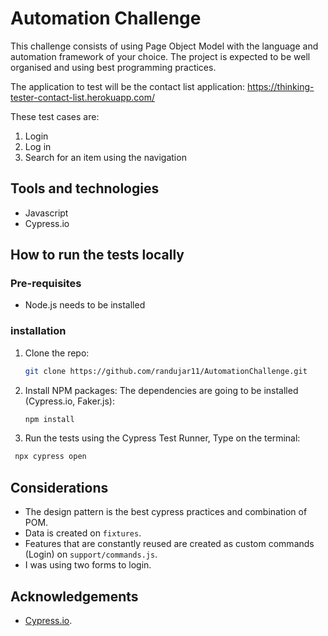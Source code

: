 # Automation Challenge

This challenge consists of using Page Object Model with the language and automation framework of your choice. The project is expected to be well organised and using best programming practices. 

The application to test will be the contact list application: https://thinking-tester-contact-list.herokuapp.com/

These test cases are:

1. Login
2. Log in
3. Search for an item using the navigation

## Tools and technologies

* Javascript
* Cypress.io

## How to run the tests locally
### Pre-requisites

* Node.js needs to be installed

### installation

1. Clone the repo:
   ```sh
   git clone https://github.com/randujar11/AutomationChallenge.git
   ```
2. Install NPM packages: The dependencies are going to be installed (Cypress.io, Faker.js):
   ```sh
   npm install
   ```
3. Run the tests using the Cypress Test Runner, Type on the terminal:
 ```sh
  npx cypress open
   ```
## Considerations
* The design pattern is the best cypress practices and combination of POM.
* Data is created on `fixtures`.
* Features that are constantly reused are created as custom commands (Login) on `support/commands.js`.
* I was using two forms to login. 

## Acknowledgements
* [Cypress.io](https://www.cypress.io/).
